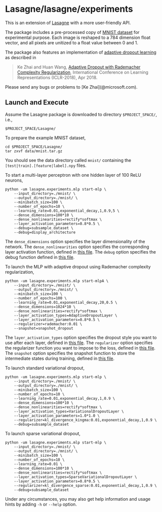 # Lasagne/lasagne/experiments

This is an extension of [Lasagne](https://github.com/Lasagne/Lasagne) with a more user-friendly API.

The package includes a pre-processed copy of [MNIST dataset](http://yann.lecun.com/exdb/mnist/) for experimental purpose.
Each image is reshaped to a 784 dimension float vector, and all pixels are unitized to a float value between 0 and 1.  

The package also features an implementation of [adaptive dropout learning](https://www.microsoft.com/en-us/research/publication/adaptive-dropout-rademacher-complexity-regularization/) as described in 

> Ke Zhai and Huan Wang, [Adaptive Dropout with Rademacher Complexity Regularization](https://openreview.net/pdf?id=S1uxsye0Z), International Conference on Learning Representations (ICLR-2018), Apr 2018.

Please send any bugs or problems to [Ke Zhai](<FIRST><LAST>@microsoft.com).

## Launch and Execute

Assume the Lasagne package is downloaded to directory `$PROJECT_SPACE/`, i.e., 

	$PROJECT_SPACE/Lasagne/

To prepare the example MNIST dataset,

	cd $PROJECT_SPACE/Lasagne/
	tar zxvf data/mnist.tar.gz
	
You should see the data directory called `mnist/` containing the `[test|train].[feature|label].npy` files.

To start a multi-layer perceptron with one hidden layer of 100 ReLU neurons,
	
	python -um lasagne.experiments.mlp start-mlp \
		--input_directory=./mnist/ \
		--output_directory=./mnist/ \
		--minibatch_size=100 \
		--number_of_epochs=10 \
		--learning_rate=0.01,exponential_decay,1,0.9,5 \
		--dense_dimensions=100*10 \
		--dense_nonlinearities=rectify*softmax \
		--layer_activation_parameters=0.8*0.5 \
		--debug=subsample_dataset \
		--debug=display_architecture

The `dense_dimensions` option specifies the layer dimensionality of the network.
The `dense_nonlinearities` option specifies the corresponding layer activation function, defined in [this file](../nonlinearities.py).
The `debug` option specifies the debug function defined in [this file](../experiments/debug.py).

To launch the MLP with adaptive dropout using Rademacher complexity regularization, 

	python -um lasagne.experiments.mlp start-mlpA \
		--input_directory=./mnist/ \
		--output_directory=./mnist/ \
		--minibatch_size=100 \
		--number_of_epochs=100 \
		--learning_rate=0.01,exponential_decay,20,0.5 \
		--dense_dimensions=1024*10 \
		--dense_nonlinearities=rectify*softmax \
		--layer_activation_types=AdaptiveDropoutLayer \
		--layer_activation_parameters=0.8*0.5 \
		--regularizer=rademacher:0.01 \
		--snapshot=snapshot_dropout

The `layer_activation_types` option specifies the dropout style you want to use after each layer, defined in [this file](../layers/Xnoise.py).
The `regularizer` option specifies the regularizer function you want to impose to the loss, defined in [this file](../Xregularizer.py).
The `snapshot` option specifies the snapshot function to store the intermediate states during training, defined in [this file](../experiments/debug.py). 

To launch standard variational dropout,
	
	python -um lasagne.experiments.mlp start-mlp \
		--input_directory=./mnist/ \
		--output_directory=./mnist/ \
		--minibatch_size=100 \
		--number_of_epochs=10 \
		--learning_rate=0.01,exponential_decay,1,0.9 \
		--dense_dimensions=100*10 \
		--dense_nonlinearities=rectify*softmax \
		--layer_activation_types=VariationalDropoutLayer \
		--layer_activation_parameters=1.0*1.0 \
		--regularizer=kl_divergence_kingma:0.01,exponential_decay,1,0.9 \
		--debug=subsample_dataset

To launch sparse variational dropout,

	python -um lasagne.experiments.mlp start-mlp \
		--input_directory=./mnist/ \
		--output_directory=./mnist/ \
		--minibatch_size=100 \
		--number_of_epochs=10 \
		--learning_rate=0.01 \
		--dense_dimensions=100*10 \
		--dense_nonlinearities=rectify*softmax \
		--layer_activation_types=SparseVariationalDropoutLayer \
		--layer_activation_parameters=0.8*0.5 \
		--regularizer=kl_divergence_sparse:0.01,exponential_decay,1,0.9 \
		--debug=subsample_dataset

Under any circumstances, you may also get help information and usage hints by adding `-h` or `--help` option.
